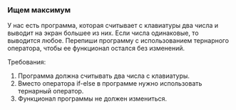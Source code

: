 
### Ищем максимум

У нас есть программа, которая считывает с клавиатуры два числа и выводит на экран большее из них. Если числа одинаковые,
то выводится любое. Перепиши программу с использованием тернарного оператора, чтобы ее функционал остался без изменений.


Требования:
1.	Программа должна считывать два числа c клавиатуры.
2.	Вместо оператора if-else в программе нужно использовать тернарный оператор.
3.	Функционал программы не должен измениться.


